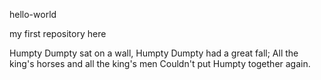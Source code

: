 hello-world

my first repository here

Humpty Dumpty sat on a wall, Humpty Dumpty had a great fall; All the king's horses and all the king's men Couldn't put Humpty together again.
